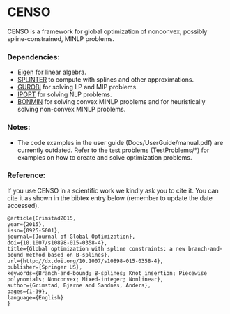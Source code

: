 # CENSO
CENSO is a framework for global optimization of nonconvex, possibly spline-constrained, MINLP problems.

### Dependencies:
* [Eigen](http://eigen.tuxfamily.org/index.php?title=Main_Page) for linear algebra.
* [SPLINTER](https://github.com/bgrimstad/splinter) to compute with splines and other approximations.
* [GUROBI](http://www.gurobi.com/) for solving LP and MIP problems.
* [IPOPT](https://projects.coin-or.org/Ipopt) for solving NLP problems.
* [BONMIN](https://projects.coin-or.org/Bonmin/) for solving convex MINLP problems and for heuristically solving non-convex MINLP problems.

### Notes:
* The code examples in the user guide (Docs/UserGuide/manual.pdf) are currently outdated. Refer to the test problems (TestProblems/*) for examples on how to create and solve optimization problems.

### Reference:
If you use CENSO in a scientific work we kindly ask you to cite it. You can cite it as shown in the bibtex entry below (remember to update the date accessed).
```
@article{Grimstad2015,
year={2015},
issn={0925-5001},
journal={Journal of Global Optimization},
doi={10.1007/s10898-015-0358-4},
title={Global optimization with spline constraints: a new branch-and-bound method based on B-splines},
url={http://dx.doi.org/10.1007/s10898-015-0358-4},
publisher={Springer US},
keywords={Branch-and-bound; B-splines; Knot insertion; Piecewise polynomials; Nonconvex; Mixed-integer; Nonlinear},
author={Grimstad, Bjarne and Sandnes, Anders},
pages={1-39},
language={English}
}
```
